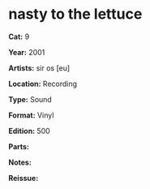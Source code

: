 # nasty to the lettuce

**Cat:** 9

**Year:** 2001

**Artists:** sir os [eu]

**Location:** Recording

**Type:** Sound

**Format:** Vinyl

**Edition:** 500

**Parts:** 

**Notes:** 

**Reissue:** 

